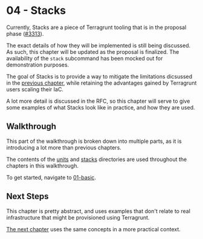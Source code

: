 # 04 - Stacks

Currently, Stacks are a piece of Terragrunt tooling that is in the proposal phase ([#3313](https://github.com/gruntwork-io/terragrunt/issues/3313)).

The exact details of how they will be implemented is still being discussed. As such, this chapter will be updated as the proposal is finalized. The availability of the `stack` subcommand has been mocked out for demonstration purposes.

The goal of Stacks is to provide a way to mitigate the limitations dicsussed in the [previous chapter](../03-includes-dependencies), while retaining the advantages gained by Terragrunt users scaling their IaC.

A lot more detail is discussed in the RFC, so this chapter will serve to give some examples of what Stacks look like in practice, and how they are used.

## Walkthrough

This part of the walkthrough is broken down into multiple parts, as it is introducing a lot more than previous chapters.

The contents of the [units](./units) and [stacks](./stacks) directories are used throughout the chapters in this walkthrough.

To get started, navigate to [01-basic](./01-basic).

## Next Steps

This chapter is pretty abstract, and uses examples that don't relate to real infrastructure that might be provisioned using Terragrunt.

[The next chapter](../05-aws) uses the same concepts in a more practical context.

